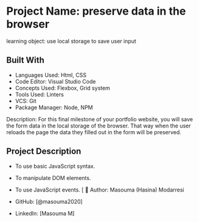# Project Name: preserve data in the browser
learning object:
use local storage to save user input
>

## Built With

- Languages Used: Html, CSS
- Code Editor: Visual Studio Code
- Concepts Used: Flexbox, Grid system
- Tools Used: Linters
- VCS: Git
- Package Manager: Node, NPM

Description:
For this final milestone of your portfolio website, you will save the form data in the local storage of the browser. That way when the user reloads the page the data they filled out in the form will be preserved.

## Project Description

- To use basic JavaScript syntax.

- To manipulate DOM elements.

- To use JavaScript events.
[
👤 Author:
Masouma (Hasina) Modarresi

- GitHub: [@masouma2020]

- LinkedIn: [Masouma M]
